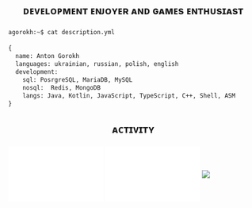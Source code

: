 ## <p align="center">ᴅᴇᴠᴇʟᴏᴘᴍᴇɴᴛ ᴇɴᴊᴏʏᴇʀ ᴀɴᴅ ɢᴀᴍᴇs ᴇɴᴛʜᴜsɪᴀsᴛ</p>

```
agorokh:~$ cat description.yml

{
  name: Anton Gorokh
  languages: ukrainian, russian, polish, english
  development:
    sql: PosrgreSQL, MariaDB, MySQL
    nosql:  Redis, MongoDB
    langs: Java, Kotlin, JavaScript, TypeScript, C++, Shell, ASM
}
```

## <p align="center">ᴀᴄᴛɪᴠɪᴛʏ</p>
<div>
    <img align="center" width="38%" src="https://raw.githubusercontent.com/devformed/github-stats-transparent/output/generated/overview.svg"/>
    <img align="center" width="38%" src="https://raw.githubusercontent.com/devformed/github-stats-transparent/output/generated/languages.svg"/>
    <img align="center" width="21%" src="https://github-profile-trophy.vercel.app/?username=devformed&theme=dark_lover&margin-w=7&margin-h=7&no-bg=true&column=2&row=2&no-frame=true"/>
</div>

<!-- https://github.com/ryo-ma/github-profile-trophy -->
<!-- https://github.com/rahul-jha98/github-stats-transparent -->
<!-- https://github.com/anuraghazra/github-readme-stats -->
<!-- https://www.markdownguide.org/basic-syntax/#reference-style-links -->
<!-- https://ileriayo.github.io/markdown-badges/ -->
[gmail.badge]: https://img.shields.io/badge/Gmail-D14836?style=for-the-badge&logo=gmail&logoColor=white
[gmail-contact.url]: https://mail.google.com/mail/u/0/?fs=1&to=rerearitet@gmail.com&tf=cm
[discord.badge]: https://img.shields.io/badge/Discord-%235865F2.svg?style=for-the-badge&logo=discord&logoColor=white 
[discord-contact.url]: https://discord.com/users/469189070380072962
[steam.badge]: https://img.shields.io/badge/steam-%23000000.svg?style=for-the-badge&logo=steam&logoColor=white
[steam-contact.url]: https://steamcommunity.com/profiles/76561198982306370
[linkedid.badge]: https://img.shields.io/badge/linkedin-%230077B5.svg?style=for-the-badge&logo=linkedin&logoColor=white
[linkedid-contact.url]: https://steamcommunity.com/profiles/76561198982306370
